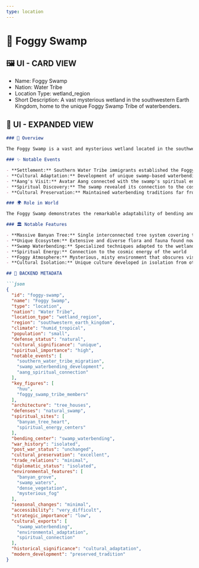 ```yaml
---
type: location
---
```


# 🌿 Foggy Swamp

## 🖼️ UI - CARD VIEW

- Name: Foggy Swamp
- Nation: Water Tribe
- Location Type: wetland_region
- Short Description: A vast mysterious wetland in the southwestern Earth Kingdom, home to the unique Foggy Swamp Tribe of waterbenders.

## 📖 UI - EXPANDED VIEW

```md
### 📖 Overview

The Foggy Swamp is a vast and mysterious wetland located in the southwestern Earth Kingdom. It is home to the Foggy Swamp Tribe, a unique community of waterbenders descended from Southern Water Tribe immigrants who have adapted to their swamp environment. The swamp is characterized by its massive, single interconnected banyan-grove tree and extensive, unique flora and fauna.

### ✨ Notable Events

- **Settlement:** Southern Water Tribe immigrants established the Foggy Swamp Tribe
- **Cultural Adaptation:** Development of unique swamp-based waterbending techniques
- **Aang's Visit:** Avatar Aang connected with the swamp's spiritual energy during his journey
- **Spiritual Discovery:** The swamp revealed its connection to the cosmic energy of the world
- **Cultural Preservation:** Maintained waterbending traditions far from the poles

### 🌍 Role in World

The Foggy Swamp demonstrates the remarkable adaptability of bending and culture, showing that waterbenders can thrive far from the poles. It serves as a testament to the resilience of the Water Tribe people and their ability to adapt to new environments while preserving their cultural heritage. The swamp's spiritual significance connects it to the broader cosmic energy of the Avatar world.

### 🏛️ Notable Features

- **Massive Banyan Tree:** Single interconnected tree system covering the entire swamp
- **Unique Ecosystem:** Extensive and diverse flora and fauna found nowhere else
- **Swamp Waterbending:** Specialized techniques adapted to the wetland environment
- **Spiritual Energy:** Connection to the cosmic energy of the world
- **Foggy Atmosphere:** Mysterious, misty environment that obscures visibility
- **Cultural Isolation:** Unique culture developed in isolation from other Water Tribe communities

## 🔧 BACKEND METADATA

```json
{
  "id": "foggy-swamp",
  "name": "Foggy Swamp",
  "type": "location",
  "nation": "Water Tribe",
  "location_type": "wetland_region",
  "region": "southwestern_earth_kingdom",
  "climate": "humid_tropical",
  "population": "small",
  "defense_status": "natural",
  "cultural_significance": "unique",
  "spiritual_importance": "high",
  "notable_events": [
    "southern_water_tribe_migration",
    "swamp_waterbending_development",
    "aang_spiritual_connection"
  ],
  "key_figures": [
    "huu",
    "foggy_swamp_tribe_members"
  ],
  "architecture": "tree_houses",
  "defenses": "natural_swamp",
  "spiritual_sites": [
    "banyan_tree_heart",
    "spiritual_energy_centers"
  ],
  "bending_center": "swamp_waterbending",
  "war_history": "isolated",
  "post_war_status": "unchanged",
  "cultural_preservation": "excellent",
  "trade_relations": "minimal",
  "diplomatic_status": "isolated",
  "environmental_features": [
    "banyan_grove",
    "swamp_waters",
    "dense_vegetation",
    "mysterious_fog"
  ],
  "seasonal_changes": "minimal",
  "accessibility": "very_difficult",
  "strategic_importance": "low",
  "cultural_exports": [
    "swamp_waterbending",
    "environmental_adaptation",
    "spiritual_connection"
  ],
  "historical_significance": "cultural_adaptation",
  "modern_development": "preserved_tradition"
}
```
